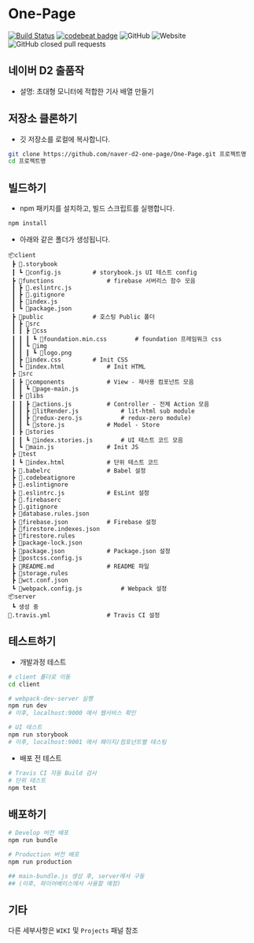 # One-Page

[![Build Status](https://travis-ci.org/naver-d2-one-page/One-Page.svg?branch=master)](https://travis-ci.org/naver-d2-one-page/One-Page) [![codebeat badge](https://codebeat.co/badges/77d06d94-412c-462f-96bd-66ce9f6e24c1)](https://codebeat.co/projects/github-com-naver-d2-one-page-one-page-master) ![GitHub](https://img.shields.io/github/license/naver-d2-one-page/One-Page.svg) ![Website](https://img.shields.io/website/https/op-news.web.app/main.svg) ![GitHub closed pull requests](https://img.shields.io/github/issues-pr-closed/naver-d2-one-page/One-Page.svg)

## 네이버 D2 출품작

- 설명: 초대형 모니터에 적합한 기사 배열 만들기 

## 저장소 클론하기
* 깃 저장소를 로컬에 복사합니다.
```bash
git clone https://github.com/naver-d2-one-page/One-Page.git 프로젝트명
cd 프로젝트명
```
## 빌드하기

* npm 패키지를 설치하고, 빌드 스크립트를 실행합니다.
```bash
npm install
```

* 아래와 같은 폴더가 생성됩니다.
```
📦client
 ┣ 📂.storybook
 ┃ ┗ 📜config.js			# storybook.js UI 테스트 config
 ┣ 📂functions				# firebase 서버리스 함수 모음
 ┃ ┣ 📜.eslintrc.js
 ┃ ┣ 📜.gitignore
 ┃ ┣ 📜index.js
 ┃ ┗ 📜package.json
 ┣ 📂public				# 호스팅 Public 폴더
 ┃ ┣ 📂src
 ┃ ┃ ┣ 📂css
 ┃ ┃ ┃ ┗ 📜foundation.min.css		# foundation 프레임워크 css
 ┃ ┃ ┗ 📂img
 ┃ ┃ ┃ ┗ 📜logo.png
 ┃ ┣ 📜index.css			# Init CSS
 ┃ ┗ 📜index.html			# Init HTML
 ┣ 📂src
 ┃ ┣ 📂components			# View - 재사용 컴포넌트 모음
 ┃ ┃ ┗ 📜page-main.js
 ┃ ┣ 📂libs
 ┃ ┃ ┣ 📜actions.js			# Controller - 전체 Action 모음
 ┃ ┃ ┣ 📜litRender.js			# lit-html sub module
 ┃ ┃ ┣ 📜redux-zero.js			# redux-zero module)
 ┃ ┃ ┗ 📜store.js			# Model - Store
 ┃ ┣ 📂stories						
 ┃ ┃ ┗ 📜index.stories.js		# UI 테스트 코드 모음
 ┃ ┗ 📜main.js				# Init JS
 ┣ 📂test
 ┃ ┗ 📜index.html			# 단위 테스트 코드
 ┣ 📜.babelrc				# Babel 설정
 ┣ 📜.codebeatignore
 ┣ 📜.eslintignore
 ┣ 📜.eslintrc.js			# EsLint 설정
 ┣ 📜.firebaserc
 ┣ 📜.gitignore
 ┣ 📜database.rules.json
 ┣ 📜firebase.json			# Firebase 설정
 ┣ 📜firestore.indexes.json
 ┣ 📜firestore.rules
 ┣ 📜package-lock.json
 ┣ 📜package.json			# Package.json 설정
 ┣ 📜postcss.config.js
 ┣ 📜README.md				# README 파일
 ┣ 📜storage.rules
 ┣ 📜wct.conf.json
 ┗ 📜webpack.config.js			# Webpack 설정
📦server
 ┗ 생성 중
📜.travis.yml				# Travis CI 설정
```


## 테스트하기

* 개발과정 테스트
```bash
# client 폴더로 이동
cd client

# webpack-dev-server 실행
npm run dev
# 이후, localhost:9000 에서 웹서비스 확인

# UI 테스트
npm run storybook
# 이후, localhost:9001 에서 페이지/컴포넌트별 테스팅
```

* 배포 전 테스트
```bash
# Travis CI 자동 Build 검사
# 단위 테스트
npm test
```

## 배포하기
```bash
# Develop 버전 배포
npm run bundle

# Production 버전 배포
npm run production

## main-bundle.js 생성 후, server에서 구동
## (이후, 파이어베이스에서 사용할 예정)
```

## 기타

다른 세부사항은 `WIKI` 및 `Projects` 패널 참조
